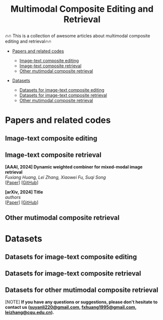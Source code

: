 # <p align=center> Multimodal Composite Editing and Retrieval </p> # 

:fire::fire: This is a collection of awesome articles about multimodal composite editing and retrieval:fire::fire:

- [Papers and related codes](#papers-and-related-codes)
  - [Image-text composite editing](#image-text-composite-editing)
  - [Image-text composite retrieval](#image-text-composite-retrieval)
  - [Other mutimodal composite retrieval](#other-mutimodal-composite-retrieval)
  

- [Datasets](#datasets)
  - [Datasets for image-text composite editing](#datasets-for-image-text-composite-editing)
  - [Datasets for image-text composite retrieval](#datasets-for-image-text-composite-retrieval)
  - [Other mutimodal composite retrieval](#datasets-for-other-mutimodal-composite-retrieval)


# Papers and related codes
## Image-text composite editing

## Image-text composite retrieval
**[AAAI, 2024] Dynamic weighted combiner for mixed-modal image retrieval** \
*Fuxiang Huang, Lei Zhang, Xiaowei Fu, Suqi Song* \
[[Paper](https://ojs.aaai.org/index.php/AAAI/article/view/28004/28023)] [[GitHub](https://github.com/fuxianghuang1/DWC)]


**[arXiv, 2024] Title** \
*authors* \
[[Paper]()] [[GitHub]()]

## Other mutimodal composite retrieval

# Datasets

## Datasets for image-text composite editing

## Datasets for image-text composite retrieval

## Datasets for other mutimodal composite retrieval


[NOTE] **If you have any questions or suggestions, please don't hesitate to contact us (suyanli220@gmail.com, fxhuang1995@gmail.com, leizhang@cqu.edu.cn).** 
